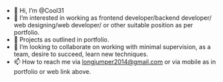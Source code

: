 - 👋 Hi, I’m @Cool31
- 👀 I’m interested in working as frontend developer/backend developer/
web designing/web developer/ or other suitable position as per portfolio.
- 🌱 Projects as outlined in portfolio.
- 💞️ I’m looking to collaborate on working with minimal supervision, as a team, desire to succeed, learn new techniques.
- 📫 How to reach me via longjumper2014@gmail.com or via mobile as in portfolio or web link above.

<!---
Cool31/Cool31 is a ✨ special ✨ repository because its `README.md` (this file) appears on your GitHub profile.
You can click the Preview link to take a look at your changes.
--->
